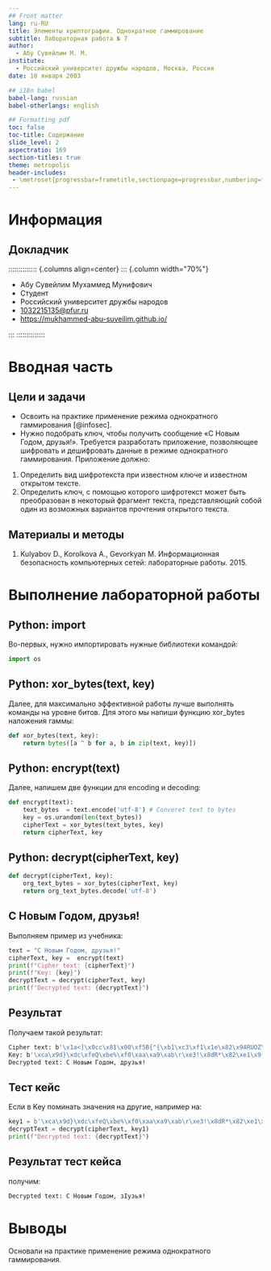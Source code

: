 ```yaml
---
## Front matter
lang: ru-RU
title: Элементы криптографии. Однократное гаммирование
subtitle: Лабораторная работа № 7
author:
  - Абу Сувейлим М. М.
institute:
  - Российский университет дружбы народов, Москва, Россия
date: 10 января 2003

## i18n babel
babel-lang: russian
babel-otherlangs: english

## Formatting pdf
toc: false
toc-title: Содержание
slide_level: 2
aspectratio: 169
section-titles: true
theme: metropolis
header-includes:
 - \metroset{progressbar=frametitle,sectionpage=progressbar,numbering=fraction}
---
```


# Информация

## Докладчик

:::::::::::::: {.columns align=center}
::: {.column width="70%"}

  * Абу Сувейлим Мухаммед Мунифович
  * Студент
  * Российский университет дружбы народов
  * [1032215135@pfur.ru](mailto:1032215135@pfur.ru)
  * <https://mukhammed-abu-suveilim.github.io/>

:::
::::::::::::::

# Вводная часть

## Цели и задачи

- Освоить на практике применение режима однократного гаммирования [@infosec].
- Нужно подобрать ключ, чтобы получить сообщение «С Новым Годом,
друзья!». Требуется разработать приложение, позволяющее шифровать и
дешифровать данные в режиме однократного гаммирования. Приложение
должно:
1. Определить вид шифротекста при известном ключе и известном открытом тексте.
2. Определить ключ, с помощью которого шифротекст может быть преобразован в некоторый фрагмент текста, представляющий собой один из
возможных вариантов прочтения открытого текста.

## Материалы и методы

1. Kulyabov D., Korolkova A., Gevorkyan M. Информационная безопасность компьютерных сетей: лабораторные работы. 2015.

# Выполнение лабораторной работы

## Python: import 

Во-первых, нужно импортировать нужные библиотеки командой:

```python
import os
```
## Python: xor_bytes(text, key) 

Далее, для максимально эффективной работы лучше выполнять команды на уровне битов. Для этого мы напиши функцию xor_bytes наложения гаммы:

```python
def xor_bytes(text, key):
    return bytes([a ^ b for a, b in zip(text, key)])
```

## Python: encrypt(text)

Далее, напишем две функции для encoding и decoding:

```python
def encrypt(text):
    text_bytes  = text.encode('utf-8') # Converet text to bytes
    key = os.urandom(len(text_bytes))
    cipherText = xor_bytes(text_bytes, key)
    return cipherText, key
```

## Python: decrypt(cipherText, key)


```python
def decrypt(cipherText, key):
    org_text_bytes = xor_bytes(cipherText, key)
    return org_text_bytes.decode('utf-8')
```

## С Новым Годом, друзья!

Выполняем пример из учебника:

```python
text = "С Новым Годом, друзья!"
cipherText, key =  encrypt(text)
print(f"Cipher text: {cipherText}")
print(f"Key: {key}")
decryptText = decrypt(cipherText, key)
print(f"Decrypted text: {decryptText}")
```

## Результат

Получаем такой результат:

```sh
Cipher text: b'\x1a<]\x0cc\x81\x00\xf5B{"{\xb1\xc3\xf1\x1e\x82\x94RUOZ\xee^\xf2K*ua\xffK(\x89\x10@;F\x10\xcc'
Key: b'\xca\x9d}\xdc\xfeQ\xbe%\xf0\xaa\xa9\xab\r\xe3!\x8dR*\x82\xe1\x9f\xe4>\xe2\xdek\xfa\xc1\xb0\x7f\x9a\xabY\xa7\x91\xb7\x97\x9f\xed'
Decrypted text: С Новым Годом, друзья!
```

## Тест кейс 

Если в Key поминать значения на другие, например на:

```python
key1 = b'\xca\x9d}\xdc\xfeQ\xbe%\xf0\xaa\xa9\xab\r\xe3!\x8dR*\x82\xe1\x9f\xe4>\xe2\xdek\xfa\xc2\xb2\x7f\x9a\xabY\xa7\x91\xb7\x97\x9f\xed'
decryptText = decrypt(cipherText, key1)
print(f"Decrypted text: {decryptText}")
```
## Результат тест кейса

получим:

```sh
Decrypted text: С Новым Годом, зӀузья!
```

# Выводы

Основали на практике применение режима однократного гаммирования.